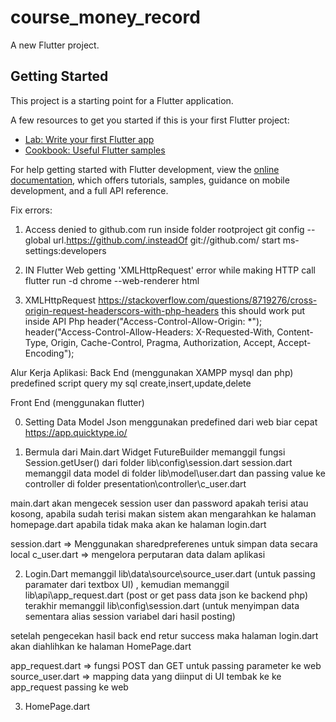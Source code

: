 # course_money_record

A new Flutter project.

## Getting Started

This project is a starting point for a Flutter application.

A few resources to get you started if this is your first Flutter project:

- [Lab: Write your first Flutter app](https://docs.flutter.dev/get-started/codelab)
- [Cookbook: Useful Flutter samples](https://docs.flutter.dev/cookbook)

For help getting started with Flutter development, view the
[online documentation](https://docs.flutter.dev/), which offers tutorials,
samples, guidance on mobile development, and a full API reference.

Fix errors:
1. Access denied to github.com
run inside folder rootproject
git config --global url.https://github.com/.insteadOf git://github.com/
start ms-settings:developers

2. IN Flutter Web getting 'XMLHttpRequest' error while making HTTP call
flutter run -d chrome --web-renderer html

3. XMLHttpRequest
 https://stackoverflow.com/questions/8719276/cross-origin-request-headerscors-with-php-headers
this should work put inside API Php
header("Access-Control-Allow-Origin: *");
header("Access-Control-Allow-Headers: X-Requested-With, Content-Type, Origin, Cache-Control, Pragma, Authorization, Accept, Accept-Encoding");

Alur Kerja Aplikasi:
Back End (menggunakan XAMPP mysql dan php)
predefined script query my sql create,insert,update,delete

Front End (menggunakan flutter)

0. Setting Data Model Json menggunakan predefined dari web biar cepat
https://app.quicktype.io/

1. Bermula dari Main.dart
Widget FutureBuilder memanggil fungsi Session.getUser() dari folder lib\config\session.dart
session.dart memanggil data model di folder lib\model\user.dart dan passing value ke  controller di folder presentation\controller\c_user.dart

main.dart akan  mengecek session user dan password apakah terisi atau kosong, apabila sudah terisi makan sistem akan mengarahkan ke halaman homepage.dart apabila tidak maka akan ke halaman login.dart

session.dart => Menggunakan sharedpreferenes untuk simpan data secara local
c_user.dart  => mengelora perputaran data dalam aplikasi

2. Login.Dart
memanggil lib\data\source\source_user.dart (untuk passing paramater dari textbox UI) , kemudian memanggil lib\api\app_request.dart (post or get pass data json ke backend php)
terakhir memanggil lib\config\session.dart (untuk menyimpan data sementara alias session variabel dari hasil posting)

setelah pengecekan hasil back end retur success maka halaman login.dart akan diahlihkan ke halaman HomePage.dart

app_request.dart => fungsi POST dan GET untuk passing parameter ke web
source_user.dart => mapping data yang diinput di UI tembak ke ke app_request passing ke web

3. HomePage.dart


